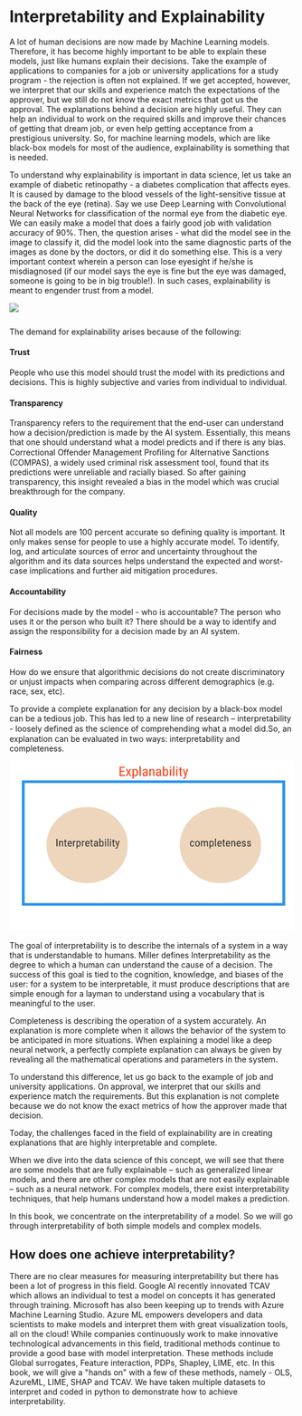 # Interpretability and Explainability

A lot of human decisions are now made by Machine Learning models. Therefore, it has become highly important to be able to explain these models, just like humans explain their decisions. Take the example of applications to companies for a job or university applications for a study program - the rejection is often not explained. If we get accepted, however, we interpret that our skills and experience match the expectations of the approver, but we still do not know the exact metrics that got us the approval. The explanations behind a decision are highly useful. They can help an individual to work on the required skills and improve their chances of getting that dream job, or even help getting acceptance from a prestigious university. So, for machine learning models, which are like black-box models for most of the audience, explainability is something that is needed.

To understand why explainability is important in data science, let us take an example of diabetic retinopathy - a diabetes complication that affects eyes. It is caused by damage to the blood vessels of the light-sensitive tissue at the back of the eye \(retina\). Say we use Deep Learning with Convolutional Neural Networks for classification of the normal eye from the diabetic eye. We can easily make a model that does a fairly good job with validation accuracy of 90%. Then, the question arises - what did the model see in the image to classify it, did the model look into the same diagnostic parts of the images as done by the doctors, or did it do something else. This is a very important context wherein a person can lose eyesight if he/she is misdiagnosed \(if our model says the eye is fine but the eye was damaged, someone is going to be in big trouble!\). In such cases, explainability is meant to engender trust from a model.

![](https://lh4.googleusercontent.com/FtmX_tsjJEDYDK-kTuYCqdxp38hECeibPZFDjgGUSfwU2WAlTPZRxhdKNhDLhuF-6Y8dUI0LAMxBcpbx5Lg4R3KqR54OLIwbRGyr-ZC7_sTJNeSP4H6vRx6JFmwnbL_l0v1xdiE0)

### 
The demand for explainability arises because of the following:

#### **Trust** 

People who use this model should trust the model with its predictions and decisions. This is highly subjective and varies from individual to individual.

#### Transparency

Transparency refers to the requirement that the end-user can understand how a decision/prediction is made by the AI system. Essentially, this means that one should understand what a model predicts and if there is any bias. Correctional Offender Management Proﬁling for Alternative Sanctions \(COMPAS\), a widely used criminal risk assessment tool, found that its predictions were unreliable and racially biased. So after gaining transparency, this insight revealed a bias in the model which was crucial breakthrough for the company.

#### Quality

Not all models are 100 percent accurate so defining quality is important. It only makes sense for people to use a highly accurate model. To identify, log, and articulate sources of error and uncertainty throughout the algorithm and its data sources helps understand the expected and worst-case implications and further aid mitigation procedures.

#### Accountability 

For decisions made by the model - who is accountable? The person who uses it or the person who built it? There should be a way to identify and assign the responsibility for a decision made by an AI system.

#### Fairness

How do we ensure that algorithmic decisions do not create discriminatory or unjust impacts when comparing across different demographics \(e.g. race, sex, etc\).

To provide a complete explanation for any decision by a black-box model can be a tedious job. This has led to a new line of research – interpretability - loosely deﬁned as the science of comprehending what a model did.So, an explanation can be evaluated in two ways: interpretability and completeness.

![](../.gitbook/assets/image%20%281%29.png)

The goal of interpretability is to describe the internals of a system in a way that is understandable to humans. Miller defines Interpretability as the degree to which a human can understand the cause of a decision. The success of this goal is tied to the cognition, knowledge, and biases of the user: for a system to be interpretable, it must produce descriptions that are simple enough for a layman to understand using a vocabulary that is meaningful to the user.

Completeness is describing the operation of a system accurately. An explanation is more complete when it allows the behavior of the system to be anticipated in more situations. When explaining a model like a deep neural network, a perfectly complete explanation can always be given by revealing all the mathematical operations and parameters in the system. 

To understand this difference, let us go back to the example of job and university applications. On approval, we interpret that our skills and experience match the requirements. But this explanation is not complete because we do not know the exact metrics of how the approver made that decision. 

Today, the challenges faced in the field of explainability are in creating explanations that are highly interpretable and complete.

When we dive into the data science of this concept, we will see that there are some models that are fully explainable – such as generalized linear models, and there are other complex models that are not easily explainable – such as a neural network. For complex models, there exist interpretability techniques, that help humans understand how a model makes a prediction. 

 In this book, we concentrate on the interpretability of a model. So we will go through interpretability of both simple models and complex models. 

## How does one achieve interpretability? 

There are no clear measures for measuring interpretability but there has been a lot of progress in this field. Google AI recently innovated TCAV which allows an individual to test a model on concepts it has generated through training. Microsoft has also been keeping up to trends with Azure Machine Learning Studio. Azure ML empowers developers and data scientists to make models and interpret them with great visualization tools, all on the cloud! While companies continuously work to make innovative technological advancements in this field, traditional methods continue to provide a good base with model interpretation. These methods include Global surrogates, Feature interaction, PDPs, Shapley, LIME, etc.  In this book, we will give a "hands on" with a few of these methods, namely - OLS, AzureML, LIME, SHAP and TCAV. We have taken multiple datasets to interpret and coded in python to demonstrate how to achieve interpretability. 

